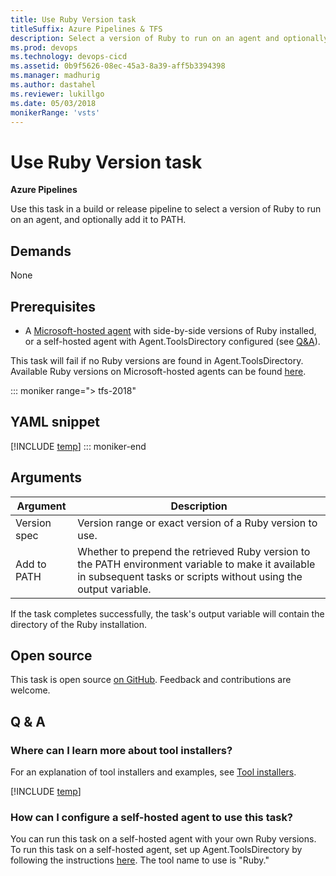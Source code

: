 ```yaml
---
title: Use Ruby Version task
titleSuffix: Azure Pipelines & TFS
description: Select a version of Ruby to run on an agent and optionally add it to PATH
ms.prod: devops
ms.technology: devops-cicd
ms.assetid: 0b9f5626-08ec-45a3-8a39-aff5b3394398
ms.manager: madhurig
ms.author: dastahel
ms.reviewer: lukillgo
ms.date: 05/03/2018
monikerRange: 'vsts'
---
```


# Use Ruby Version task

**Azure Pipelines**

Use this task in a build or release pipeline to select a version of Ruby to run on an agent, and optionally add it to PATH.

## Demands

None

## Prerequisites

* A [Microsoft-hosted agent](../../agents/hosted.md#software) with side-by-side versions of Ruby installed, or a self-hosted agent with Agent.ToolsDirectory configured (see [Q&A](#how-can-i-configure-a-self-hosted-agent-to-use-this-task)).

This task will fail if no Ruby versions are found in Agent.ToolsDirectory. Available Ruby versions on Microsoft-hosted agents can be found [here](../../agents/hosted.md#software).

::: moniker range="> tfs-2018"
## YAML snippet
[!INCLUDE [temp](../_shared/yaml/UseRubyVersionV0.md)]
::: moniker-end

## Arguments

| Argument | Description |
|----------|-------------|
| Version spec | Version range or exact version of a Ruby version to use. |
| Add to PATH | Whether to prepend the retrieved Ruby version to the PATH environment variable to make it available in subsequent tasks or scripts without using the output variable. |

If the task completes successfully, the task's output variable will contain the directory of the Ruby installation.

## Open source

This task is open source [on GitHub](https://github.com/Microsoft/azure-pipelines-tasks). Feedback and contributions are welcome.

## Q & A
<!-- BEGINSECTION class="md-qanda" -->

### Where can I learn more about tool installers?

For an explanation of tool installers and examples, see [Tool installers](../../process/tasks.md#tool-installers).

[!INCLUDE [temp](../../_shared/qa-agents.md)]

### How can I configure a self-hosted agent to use this task?

You can run this task on a self-hosted agent with your own Ruby versions.
To run this task on a self-hosted agent, set up Agent.ToolsDirectory by following the instructions [here](https://github.com/Microsoft/vsts-task-tool-lib/blob/master/docs/overview.md#tool-cache).
The tool name to use is "Ruby."

<!-- ENDSECTION -->
